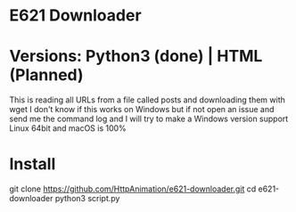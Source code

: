 # E621 Downloader
# Versions: Python3 (done) | HTML (Planned)

This is reading all URLs from a file called posts and downloading them with wget I don't know if this works on Windows but if not open an issue and send me the command log and I will try to make a Windows version support Linux 64bit and macOS is 100%


# Install
  git clone https://github.com/HttpAnimation/e621-downloader.git
  cd e621-downloader
  python3 script.py
